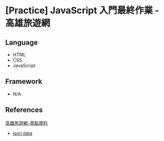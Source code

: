 # [Practice] JavaScript 入門最終作業 - 高雄旅遊網

## Language
- HTML
- CSS
- JavaScript

## Framework
- N/A

## References
[高雄旅遊網-景點資料](https://data.kcg.gov.tw/dataset/attractions-information)
- [json data](https://data.kcg.gov.tw/api/action/datastore_search?resource_id=92290ee5-6e61-456f-80c0-249eae2fcc97)

